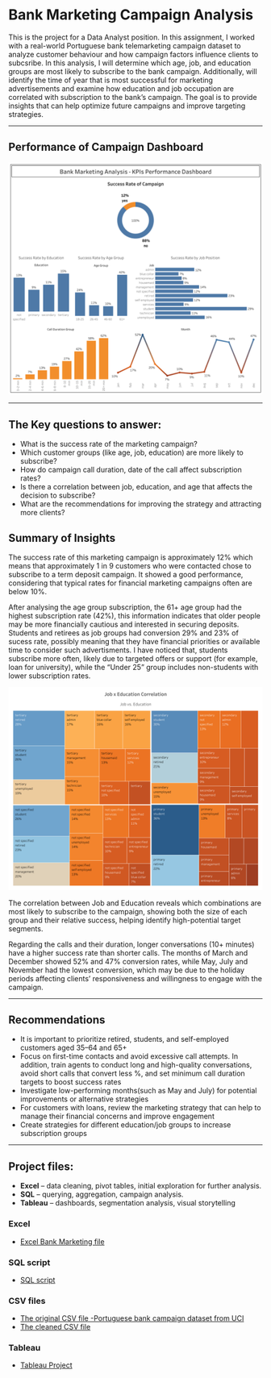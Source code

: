 
# Bank Marketing Campaign Analysis


This is the project for a Data Analyst position. In this assignment, I worked with a real-world Portuguese bank telemarketing campaign dataset to analyze customer behaviour and how campaign factors influence clients to subcsribe. In this analysis, I will determine which age, job, and education groups are most likely to subscribe to the bank campaign. Additionally, will identify the time of year that is most successful for marketing advertisements and examine how education and job occupation are correlated with subscription to the bank’s campaign. The goal is to provide insights that can help optimize future campaigns and improve targeting strategies. 

---

## Performance of Campaign Dashboard

![image_alt](https://github.com/PolinaBrvk/Bank-Marketing-Analysis_Portfolio/blob/54066cf1ed0204585ef328be9efd39f6a6df44ac/KPIs%20Performance%20Dashboard.png)

---
## The Key questions to answer:
- What is the success rate of the marketing campaign? 
- Which customer groups (like age, job, education) are more likely to subscribe? 
- How do campaign call duration, date of the call affect subscription rates? 
- Is there a correlation between job, education, and age that affects the decision to subscribe?
- What are the recommendations for improving the strategy and attracting more clients?

## Summary of Insights

The success rate of this marketing campaign is approximately 12% which means that approximately 1 in 9 customers who were contacted chose to subscribe to a term deposit campaign. It showed a good performance, considering that typical rates for financial marketing campaigns often are below 10%.  

After analysing the age group subscription, the 61+ age group had the highest subscription rate (42%), this information indicates that older people may be more financially cautious and interested in securing deposits. Students and retirees as job groups had conversion 29% and 23% of sucess rate, possibly meaning that they have financial priorities or available time to consider such advertisments. I have noticed that, students subscribe more often, likely due to targeted offers or support (for example, loan for university), while the “Under 25” group includes non-students with lower subscription rates.

![image_alt](https://github.com/PolinaBrvk/Bank-Marketing-Analysis_Portfolio/blob/933818193b96b4e95b2e8fa9196946dfb81b77c9/Job%20x%20Education.png)

The correlation between Job and Education reveals which combinations are most likely to subscribe to the campaign, showing both the size of each group and their relative success, helping identify high-potential target segments.

Regarding the calls and their duration, longer conversations (10+ minutes) have a higher success rate than shorter calls. The months of March and December showed 52% and 47% conversion rates, while May, July and November had the lowest conversion, which may be due to the holiday periods affecting clients’ responsiveness and willingness to engage with the campaign.

---

## Recommendations

- It is important to prioritize retired, students, and self-employed customers aged 35–64 and 65+
- Focus on first-time contacts and avoid excessive call attempts. In addition, train agents to conduct long and high-quality conversations, avoid short calls that convert less %, and set minimum call duration targets to boost success rates
- Investigate low-performing months(such as May and July) for potential improvements or alternative strategies
- For customers with loans, review the marketing strategy that can help to manage their financial concerns and improve engagement
- Create strategies for different education/job groups to increase subscription groups

---
## Project files:
- **Excel** – data cleaning, pivot tables, initial exploration for further analysis. 
- **SQL** – querying, aggregation, campaign analysis.
- **Tableau** – dashboards, segmentation analysis, visual storytelling 

### Excel 
- <a href="https://github.com/PolinaBrvk/Bank-Marketing-Analysis_Portfolio/blob/85e0024ae769f605a586cc089b4e23a3c95e57fb/Bank_Campaign_Analysis_2025-06.xlsx">Excel Bank Marketing file</a>

### SQL script
- <a href="https://github.com/PolinaBrvk/Bank-Marketing Analysis_Portfolio/blob/b47c7dca6c57b105f3f16dc359239b948d458191/bank_marketing_analysis.sql.txt">SQL script</a>

### CSV files
- <a href="https://github.com/PolinaBrvk/Bank-Marketing-Analysis_Portfolio/blob/597838b2c1e1613422a349b6803b35489077a69d/bank-marketing-campaign-raw.csv">The original CSV file -Portuguese bank campaign dataset from UCI</a>
- <a href="https://github.com/PolinaBrvk/Bank-Marketing-Analysis_Portfolio/blob/ca245dbc8e740c84b623dfd5ef123f81a1126f80/Bank_Campaign_Analysis_2025-06.csv">The cleaned CSV file </a>

### Tableau
- <a href="https://github.com/PolinaBrvk/Bank-Marketing-Analysis_Portfolio/blob/eed981cca7df05682f5e6cbdfa1d427eb67d163e/Bank-Marketing-Analysis.twbx">Tableau Project</a>












